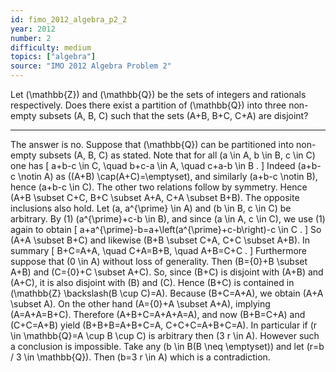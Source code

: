 ```yaml
---
id: fimo_2012_algebra_p2_2
year: 2012
number: 2
difficulty: medium
topics: ["algebra"]
source: "IMO 2012 Algebra Problem 2"
---
```


Let \(\mathbb{Z}\) and \(\mathbb{Q}\) be the sets of integers and rationals respectively.
Does there exist a partition of \(\mathbb{Q}\) into three non-empty subsets \(A, B, C\) such that the sets \(A+B, B+C, C+A\) are disjoint?


---
The answer is no. Suppose that \(\mathbb{Q}\) can be partitioned into non-empty subsets \(A, B, C\) as stated. Note that for all \(a \in A, b \in B, c \in C\) one has
\[
a+b-c \in C, \quad b+c-a \in A, \quad c+a-b \in B .
\]
Indeed \(a+b-c \notin A\) as \((A+B) \cap(A+C)=\emptyset\), and similarly \(a+b-c \notin B\), hence \(a+b-c \in C\). The other two relations follow by symmetry. Hence \(A+B \subset C+C, B+C \subset A+A, C+A \subset B+B\).
The opposite inclusions also hold. Let \(a, a^{\prime} \in A\) and \(b \in B, c \in C\) be arbitrary. By (1) \(a^{\prime}+c-b \in B\), and since \(a \in A, c \in C\), we use (1) again to obtain
\[
a+a^{\prime}-b=a+\left(a^{\prime}+c-b\right)-c \in C .
\]
So \(A+A \subset B+C\) and likewise \(B+B \subset C+A, C+C \subset A+B\). In summary
\[
B+C=A+A, \quad C+A=B+B, \quad A+B=C+C .
\]
Furthermore suppose that \(0 \in A\) without loss of generality. Then \(B=\{0\}+B \subset A+B\) and \(C=\{0\}+C \subset A+C\). So, since \(B+C\) is disjoint with \(A+B\) and \(A+C\), it is also disjoint with \(B\) and \(C\). Hence \(B+C\) is contained in \(\mathbb{Z} \backslash(B \cup C)=A\). Because \(B+C=A+A\), we obtain \(A+A \subset A\). On the other hand \(A=\{0\}+A \subset A+A\), implying \(A=A+A=B+C\).
Therefore \(A+B+C=A+A+A=A\), and now \(B+B=C+A\) and \(C+C=A+B\) yield \(B+B+B=A+B+C=A, C+C+C=A+B+C=A\). In particular if \(r \in \mathbb{Q}=A \cup B \cup C\) is arbitrary then \(3 r \in A\).
However such a conclusion is impossible. Take any \(b \in B(B \neq \emptyset)\) and let \(r=b / 3 \in \mathbb{Q}\). Then \(b=3 r \in A\) which is a contradiction.
